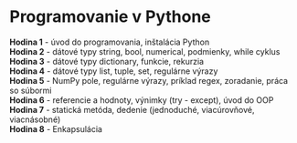 # Programovanie v Pythone

**Hodina 1** - úvod do programovania, inštalácia Python  
**Hodina 2** - dátové typy string, bool, numerical, podmienky, while cyklus  
**Hodina 3** - dátové typy dictionary, funkcie, rekurzia  
**Hodina 4** - dátové typy list, tuple, set, regulárne výrazy  
**Hodina 5** - NumPy pole, regulárne výrazy, príklad regex, zoradanie, práca so súbormi  
**Hodina 6** - referencie a hodnoty, výnimky (try - except), úvod do OOP  
**Hodina 7** - statická metóda, dedenie (jednoduché, viacúrovňové, viacnásobné)  
**Hodina 8** - Enkapsulácia  
